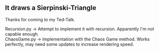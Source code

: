 ## It draws a Sierpinski-Triangle

Thanks for coming to my Ted-Talk.

Recursion.py -> Attempt to implement it with recursion. Apparently I'm not capable enough.<br>
ChaosGame.py -> Implementation with the Chaos Game method. Works perfectly, may need some updates to increase rendering speed.
